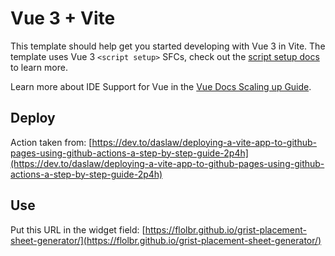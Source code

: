 # Vue 3 + Vite

This template should help get you started developing with Vue 3 in Vite. The template uses Vue 3 `<script setup>` SFCs, check out the [script setup docs](https://v3.vuejs.org/api/sfc-script-setup.html#sfc-script-setup) to learn more.

Learn more about IDE Support for Vue in the [Vue Docs Scaling up Guide](https://vuejs.org/guide/scaling-up/tooling.html#ide-support).

## Deploy

Action taken from: [https://dev.to/daslaw/deploying-a-vite-app-to-github-pages-using-github-actions-a-step-by-step-guide-2p4h](https://dev.to/daslaw/deploying-a-vite-app-to-github-pages-using-github-actions-a-step-by-step-guide-2p4h)

## Use

Put this URL in the widget field: [https://flolbr.github.io/grist-placement-sheet-generator/](https://flolbr.github.io/grist-placement-sheet-generator/)